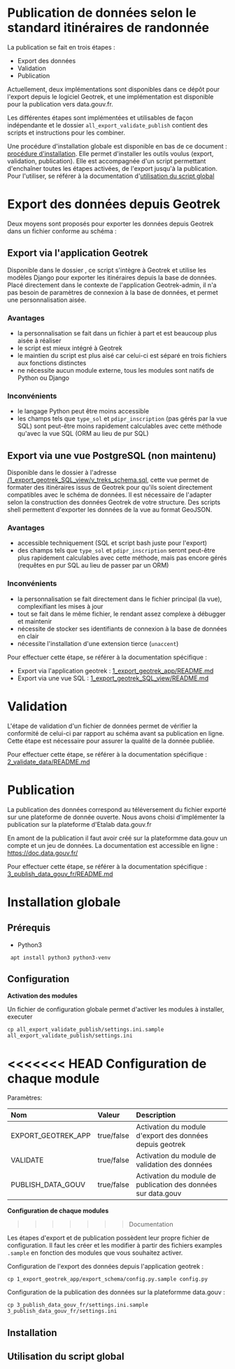 # Publication de données selon le standard itinéraires de randonnée

La publication se fait en trois étapes :
 * Export des données
 * Validation
 * Publication

Actuellement, deux implémentations sont disponibles dans ce dépôt pour l'export depuis le logiciel Geotrek, et une implémentation est disponible pour la publication vers data.gouv.fr.

Les différentes étapes sont implémentées et utilisables de façon indépendante et le dossier `all_export_validate_publish` contient des scripts et instructions pour les combiner.

Une procédure d'installation globale est disponible en bas de ce document : [procédure d'installation](#installation-globale). Elle permet d'installer les outils voulus (export, validation, publication). Elle est accompagnée d'un script permettant d'enchaîner toutes les étapes activées, de l'export jusqu'à la publication.
Pour l'utiliser, se référer à la documentation d'[utilisation du script global](#utilisation-du-script-global)


# Export des données depuis Geotrek

Deux moyens sont proposés pour exporter les données depuis Geotrek dans un fichier conforme au schéma :

## Export via l'application Geotrek

Disponible dans le dossier [](./1_export_geotrek_app), ce script s'intègre à Geotrek et utilise les modèles Django pour exporter les itinéraires depuis la base de données. Placé directement dans le contexte de l'application Geotrek-admin, il n'a pas besoin de paramètres de connexion à la base de données, et permet une personnalisation aisée.

### Avantages
 - la personnalisation se fait dans un fichier à part et est beaucoup plus aisée à réaliser
 - le script est mieux intégré à Geotrek
 - le maintien du script est plus aisé car celui-ci est séparé en trois fichiers aux fonctions distinctes
 - ne nécessite aucun module externe, tous les modules sont natifs de Python ou Django

### Inconvénients
 - le langage Python peut être moins accessible
 - les champs tels que `type_sol` et `pdipr_inscription` (pas gérés par la vue SQL) sont peut-être moins rapidement calculables avec cette méthode qu'avec la vue SQL (ORM au lieu de pur SQL)


## Export via une vue PostgreSQL (non maintenu)
Disponible dans le dossier à l'adresse [/1_export_geotrek_SQL_view/v_treks_schema.sql](1_export_geotrek_SQL_view/v_treks_schema.sql), cette vue permet de formater des itinéraires issus de Geotrek pour qu'ils soient directement compatibles avec le schéma de données. Il est nécessaire de l'adapter selon la construction des données Geotrek de votre structure.
Des scripts shell permettent d'exporter les données de la vue au format GeoJSON.

### Avantages
 - accessible techniquement (SQL et script bash juste pour l'export)
 - des champs tels que `type_sol` et `pdipr_inscription` seront peut-être plus rapidement calculables avec cette méthode, mais pas encore gérés (requêtes en pur SQL au lieu de passer par un ORM)
### Inconvénients
 - la personnalisation se fait directement dans le fichier principal (la vue), complexifiant les mises à jour
 - tout se fait dans le même fichier, le rendant assez complexe à débugger et maintenir
 - nécessite de stocker ses identifiants de connexion à la base de données en clair
 - nécessite l'installation d'une extension tierce (`unaccent`)

Pour effectuer cette étape, se référer à la documentation spécifique :
  * Export via l'application geotrek : [1_export_geotrek_app/README.md](./1_export_geotrek_app/README.md)
  * Export via une vue SQL : [1_export_geotrek_SQL_view/README.md](./1_export_geotrek_SQL_view/README.md)

# Validation

L'étape de validation d'un fichier de données permet de vérifier la conformité de celui-ci par rapport au schéma avant sa publication en ligne. Cette étape est nécessaire pour assurer la qualité de la donnée publiée.

Pour effectuer cette étape, se référer à la documentation spécifique : [2_validate_data/README.md](./2_validate_data/README.md)



# Publication

La publication des données correspond au téléversement du fichier exporté sur une plateforme de donnée ouverte. Nous avons choisi d'implémenter la publication sur la plateforme d'Etalab data.gouv.fr

En amont de la publication il faut avoir créé sur la plateformme data.gouv un compte et un jeu de données. La documentation est accessible en ligne : https://doc.data.gouv.fr/



Pour effectuer cette étape, se référer à la documentation spécifique : [3_publish_data_gouv_fr/README.md](./3_publish_data_gouv_fr/README.md)


# Installation globale


## Prérequis

 * Python3

```shell
 apt install python3 python3-venv
```

## Configuration

**Activation des modules**

Un fichier de configuration globale permet d'activer les modules à installer, executer

```shell
cp all_export_validate_publish/settings.ini.sample all_export_validate_publish/settings.ini
```

<<<<<<< HEAD
**Configuration de chaque module**
=======
Paramètres:

| Nom                 | Valeur          |  Description                                                   |
| :------------------ |:--------------- | :------------------------------------------------------------- |
| EXPORT_GEOTREK_APP  |  true/false     |  Activation du module d'export des données depuis geotrek      |
| VALIDATE            |  true/false     |  Activation du module de validation des données                |
| PUBLISH_DATA_GOUV   |  true/false     |  Activation du module de publication des données sur data.gouv |


**Configuration de chaque modules**
>>>>>>> Documentation

Les étapes d'export et de publication possèdent leur propre fichier de configuration. Il faut les créer et les modifier à partir des fichiers examples `.sample` en fonction des modules que vous souhaitez activer.


Configuration de l'export des données depuis l'application geotrek :
```shell
cp 1_export_geotrek_app/export_schema/config.py.sample config.py
```

Configuration de la publication des données sur la plateformme data.gouv :
```shell
cp 3_publish_data_gouv_fr/settings.ini.sample 3_publish_data_gouv_fr/settings.ini
```

## Installation

## Utilisation du script global

